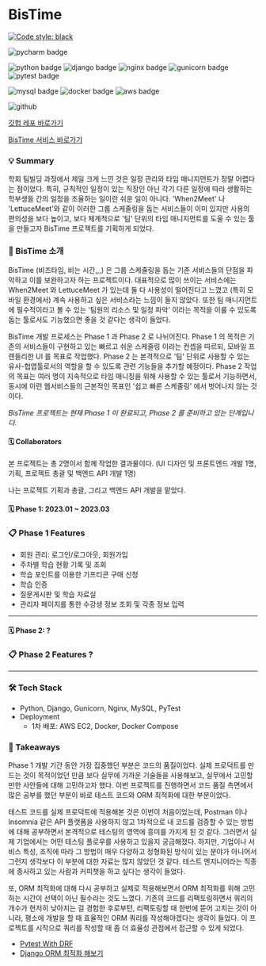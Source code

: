 # BisTime

[![Code style: black](https://img.shields.io/badge/code%20style-black-000000.svg)](https://github.com/psf/black)

![pycharm badge](https://img.shields.io/badge/PyCharm-000000?style=flat-square&logo=PyCharm&logoColor=white)

![python badge](https://img.shields.io/badge/Python-3776AB?style=flat-square&logo=Python&logoColor=white)
![django badge](https://img.shields.io/badge/Django-092E20?style=flat-square&logo=Django&logoColor=white)
![nginx badge](https://img.shields.io/badge/NGINX-009639?style=flat-square&logo=NGINX&logoColor=white)
![gunicorn badge](https://img.shields.io/badge/Gunicorn-499848?style=flat-square&logo=Gunicorn&logoColor=white)
![pytest badge](https://img.shields.io/badge/Pytest-0A9EDC?style=flat-square&logo=Pytest&logoColor=white)

![mysql badge](https://img.shields.io/badge/MySQL-4479A1?style=flat-square&logo=MySQL&logoColor=white)
![docker badge](https://img.shields.io/badge/Docker-2496ED?style=flat-square&logo=Docker&logoColor=white)
![aws badge](https://img.shields.io/badge/AWS-232f3e?style=flat-square&logo=amazon-aws&logoColor=white)


![github](https://img.shields.io/badge/GitHub-181717?style=for-the-badge&logo=GitHub&logoColor=white)

[깃헙 레포 바로가기](https://github.com/PI304/BisTime-API)

[BisTime 서비스 바로가기](https://bistime.app)



### 💡 Summary
학회 팀빌딩 과정에서 제일 크게 느낀 것은 일정 관리와 타임 매니지먼트가 정말 어렵다는 점이었다. 
특히, 규칙적인 일정이 있는 직장인 아닌 각기 다른 일정에 따라 생활하는 학부생들 간의 일정을 조율하는 일이란
쉬운 일이 아니다. 'When2Meet' 나 'LettuceMeet'와 같이 이러한 그룹 스케줄링을 돕는 서비스들이 이미 있지만
사용의 편의성을 보다 높이고, 보다 체계적으로 '팀' 단위의 타임 매니지먼트를 도울 수 있는 툴을 만들고자 
BisTime 프로젝트를 기획하게 되었다. 


### 👀 BisTime 소개
BisTime (비즈타임, 비는 시간,,,) 은 그룹 스케줄링을 돕는 기존 서비스들의 단점을 파악하고 이를 보완하고자 하는 프로젝트이다.
대표적으로 많이 쓰이는 서비스에는 When2Meet 와 LettuceMeet 가 있는데 둘 다 사용성이 떨어진다고 느꼈고 (특히 모바일 환경에서)
계속 사용하고 싶은 서비스라는 느낌이 들지 않았다. 또한 팀 매니지먼트에 필수적이라고 볼 수 있는 '팀원의 리소스 및 일정 파악' 이라는
목적을 이룰 수 있도록 돕는 툴로서도 기능했으면 좋을 것 같다는 생각이 들었다. 

BisTime 개발 프로세스는 Phase 1 과 Phase 2 로 나뉘어진다. Phase 1 의 목적은 기존의 서비스들이 구현하고 있는
빠르고 쉬운 스케줄링 이라는 컨셉을 따르되, 모바일 프렌들리한 UI 를 목표로 작업했다. Phase 2 는 본격적으로 '팀' 단위로 사용할 수 있는
유사-헙엽툴로서의 역할을 할 수 있도록 관련 기능들을 추가할 예정이다. Phase 2 작업의 목표는 여러 명이 지속적으로 타임 매니징을 위해
사용할 수 있는 툴로서 기능하면서, 동시에 이런 웹서비스들의 근본적인 목표인 '쉽고 빠른 스케줄링' 에서 벗어나지 않는 것이다.

*BisTime 프로젝트는 현재 Phase 1 이 완료되고, Phase 2 를 준비하고 있는 단계입니다.*

#### 🗓 Collaborators
본 프로젝트는 총 2명이서 함께 작업한 결과물이다. (UI 디자인 및 프론트엔드 개발 1명, 기획, 프로젝트 총괄 및 백엔드 API 개발 1명)

나는 프로젝트 기획과 총괄, 그리고 백엔드 API 개발을 맡았다.

#### 🗓 Phase 1: 2023.01 ~ 2023.03

### 📋 Phase 1 Features
* 회원 관리: 로그인/로그아웃, 회원가입
* 주차별 학습 현황 기록 및 조회
* 학습 포인트를 이용한 기프티콘 구매 신청
* 학습 인증
* 질문게시판 및 학습 자료실
* 관리자 페이지를 통한 수강생 정보 조회 및 각종 정보 입력
---
#### 🗓 Phase 2: ?

### 📋 Phase 2 Features ?

---

### 🛠 Tech Stack
* Python, Django, Gunicorn, Nginx, MySQL, PyTest
* Deployment
    * 1차 배포: AWS EC2, Docker, Docker Compose


### 📌 Takeaways
Phase 1 개발 기간 동안 가장 집중했던 부분은 코드의 품질이었다. 실제 프로덕트를 만드는 것이 목적이었던 만큼
보다 실무에 가까운 기술들을 사용해보고, 실무에서 고민할 만한 사안들에 대해 고민하고자 했다.
이번 프로젝트를 진행하면서 코드 품질 측면에서 많은 공부를 했던 부분이 바로 테스트 코드와 ORM 최적화에 
대한 부분이었다.

테스트 코드를 실제 프로덕트에 적용해본 것은 이번이 처음이었는데, 
Postman 이나 Insomnia 같은 API 플랫폼을 사용하지 않고 1차적으로 내 코드를 검증할 수 있는 방법에 
대해 공부하면서 본격적으로 테스팅의 영역에 흥미를 가지게 된 것 같다. 그러면서 실제 기업에서는 어떤 테스팅
플로우를 사용하고 있을지 궁금해졌다. 하지만, 기업이나 서비스 특성, 조직에 따라 그 방법이 매우 다양하고
정형화된 방식이 있는 분야가 아니어서 그런지 생각보다 이 부분에 대한 자료는 많지 않았던 것 같다. 
테스트 엔지니어라는 직종에 종사하고 있는 사람과 커피챗을 하고 싶다는 생각이 들었다.

또, ORM 최적화에 대해 다시 공부하고 실제로 적용해보면서 ORM 최적화를 위해 고민하는 시간이 선택이 아닌
필수라는 것도 느꼈다. 기존의 코드를 리팩토링하면서 쿼리의 개수가 현저히 낮아지는 걸 경험한 후로부턴, 리팩토링할 때
한번에 뜯어 고치는 것이 아니라, 평소에 개발을 할 때 효율적인 ORM 쿼리를 작성해야겠다는 생각이 들었다. 
이 프로젝트를 시작으로 쿼리를 작성할 때 좀 더 효율성 관점에서 접근할 수 있게 되었다.


- [Pytest With DRF](https://earthlyz9-dev.oopy.io/thoughts/pytest-with-drf)
- [Django ORM 최적화 해보기](https://earthlyz9-dev.oopy.io/thoughts/django-orm-optimization) 
